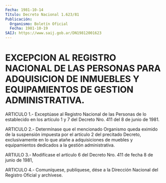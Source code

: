 ```yaml
---
Fecha: 1981-10-14
Título: Decreto Nacional 1.623/81
Publicación:
  Organismo: Boletín Oficial
  Fecha: 1981-10-19
SAIJ: https://www.saij.gob.ar/DN19812001623
---
```

# EXCEPCION AL REGISTRO NACIONAL DE LAS PERSONAS PARA ADQUISICION DE INMUEBLES Y EQUIPAMIENTOS DE GESTION ADMINISTRATIVA.

<a id="1"></a>
ARTICULO 1.- Exceptúase al Registro Nacional de las Personas de lo establecido  en los artículo 1 y 7 del Decreto Nro. 411 del 8 de junio de 1981.

<a id="2"></a>
ARTICULO  2.-  Determínase  que  el mencionado Organismo queda eximido de la suspensión impuesta por el  artículo  2 del precitado Decreto, exclusivamente en lo que atañe a adquisiciones  de muebles y equipamientos dedicados a la gestión administrativa.

<a id="3"></a>
ARTIULO  3.-  Modifícase el artículo 6 del Decreto Nro. 411 de fecha 8 de junio de 1981,

<a id="4"></a>
ARTICULO  4.-  Comuníquese,  publíquese,  dése  a la Dirección Nacional del Registro Oficial y archívese.